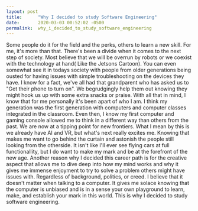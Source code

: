 ```yaml
---
layout: post
title:      "Why I decided to study Software Engineering"
date:       2020-03-03 00:52:02 -0500
permalink:  why_i_decided_to_study_software_engineering
---
```



   Some people do it for the field and the perks, others to learn a new skill. For me, it's more than that. There's been a divide when it comes to the next step of society. Most believe that we will be overrun by robots or we coexist with the technology at hand( Like the Jetsons Cartoon). You can even somewhat see it in todays society with people from older generations being ousted for having issues with simple troubleshooting on the devices they have. I know for a fact, we've all had that grandparent who has asked us to "Get their phone to turn on". We begrudgingly help them out knowing they might hook us up with some extra snacks or praise. 
	 With all that in mind, I know that for me personally it's been apart of who I am. I think my generation was the first generation with computers and computer classes integrated in the classroom. Even then, I know my first computer and gaming console allowed me to think in a different way than others from the past. We are now at a tipping point for new frontiers. What I mean by this is we already have AI and VR, but what's next really excites me. Knowing that makes me want to go behind the curtain and astonish the people still looking from the otherside. It isn't like I'll ever see flying cars at full functionallity, but I do want to make my mark and be at the forefront of the new age. 
	 Another reason why I decided this career path is for the creative aspect that allows me to dive deep into how my mind works and why it gives me immense enjoyment to try to solve a problem others might have issues with. Regardless of background, politics, or creed. I believe that it doesn't matter when talking to a computer. It gives me solace knowing that the computer is unbiased and is in a sense your own playground to learn, make, and establish your mark in this world.
	 This is why I decided to study software engineering. 
